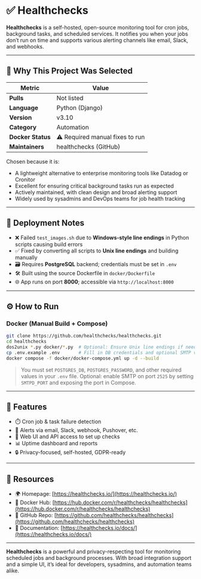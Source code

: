 # ✅ Healthchecks

**Healthchecks** is a self-hosted, open-source monitoring tool for cron jobs, background tasks, and scheduled services. It notifies you when your jobs don’t run on time and supports various alerting channels like email, Slack, and webhooks.

---

## 📌 Why This Project Was Selected

| Metric                  | Value                                  |
|-------------------------|----------------------------------------|
| **Pulls**               | Not listed                             |
| **Language**            | Python (Django)                        |
| **Version**             | v3.10                                  |
| **Category**            | Automation                             |
| **Docker Status**       | ⚠️ Required manual fixes to run         |
| **Maintainers**         | healthchecks (GitHub)                  |

Chosen because it is:
- A lightweight alternative to enterprise monitoring tools like Datadog or Cronitor
- Excellent for ensuring critical background tasks run as expected
- Actively maintained, with clean design and broad alerting support
- Widely used by sysadmins and DevOps teams for job health tracking

---

## 🧪 Deployment Notes

- ❌ Failed `test_images.sh` due to **Windows-style line endings** in Python scripts causing build errors
- ✅ Fixed by converting all scripts to **Unix line endings** and building manually
- 🗃️ Requires **PostgreSQL** backend; credentials must be set in `.env`
- 🛠️ Built using the source Dockerfile in `docker/Dockerfile`
- 🌐 App runs on port **8000**; accessible via `http://localhost:8000`

---

## ⚙️ How to Run

### Docker (Manual Build + Compose)

```bash
git clone https://github.com/healthchecks/healthchecks.git
cd healthchecks
dos2unix *.py docker/*.py  # Optional: Ensure Unix line endings if needed
cp .env.example .env       # Fill in DB credentials and optional SMTP vars
docker compose -f docker/docker-compose.yml up -d --build
```

> You must set `POSTGRES_DB`, `POSTGRES_PASSWORD`, and other required values in your `.env` file. Optional: enable SMTP on port `2525` by setting `SMTPD_PORT` and exposing the port in Compose.

---

## 🔧 Features

* ⏱️ Cron job & task failure detection
* 🔔 Alerts via email, Slack, webhook, Pushover, etc.
* 🧾 Web UI and API access to set up checks
* 📊 Uptime dashboard and reports
* 🔒 Privacy-focused, self-hosted, GDPR-ready

---

## 🔗 Resources

* 🌍 Homepage: [https://healthchecks.io/](https://healthchecks.io/)
* 🐙 Docker Hub: [https://hub.docker.com/r/healthchecks/healthchecks](https://hub.docker.com/r/healthchecks/healthchecks)
* 📘 GitHub Repo: [https://github.com/healthchecks/healthchecks](https://github.com/healthchecks/healthchecks)
* 🧾 Documentation: [https://healthchecks.io/docs/](https://healthchecks.io/docs/)

---

**Healthchecks** is a powerful and privacy-respecting tool for monitoring scheduled jobs and background processes. With broad integration support and a simple UI, it’s ideal for developers, sysadmins, and automation teams alike.

